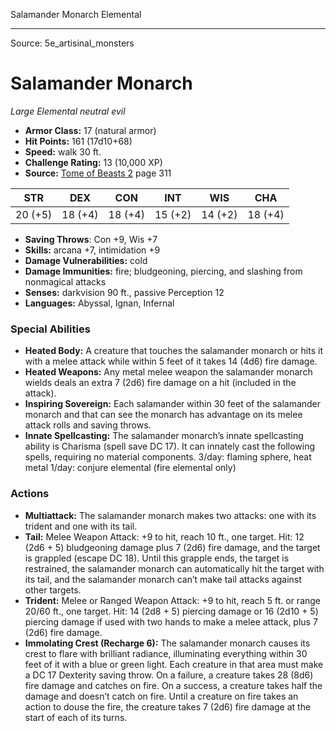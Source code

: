 <MonsterName/>Salamander Monarch</MonsterName>
<CreatureType/>Elemental</CreatureType>



---

Source: 5e_artisinal_monsters

# Salamander Monarch

*Large* *Elemental* *neutral evil*

- **Armor Class:** 17 (natural armor)
- **Hit Points:** 161 (17d10+68)
- **Speed:** walk 30 ft.
- **Challenge Rating:** 13 (10,000 XP)
- **Source:** [Tome of Beasts 2](https://koboldpress.com/kpstore/product/tome-of-beasts-2-for-5th-edition) page 311

| STR | DEX | CON | INT | WIS | CHA |
| --- | --- | --- | --- | --- | --- |
| 20 (+5) | 18 (+4) | 18 (+4) | 15 (+2) | 14 (+2) | 18 (+4) |

- **Saving Throws**: Con +9, Wis +7
- **Skills:** arcana +7, intimidation +9
- **Damage Vulnerabilities:** cold
- **Damage Immunities:** fire; bludgeoning, piercing, and slashing from nonmagical attacks
- **Senses:** darkvision 90 ft., passive Perception 12
- **Languages:** Abyssal, Ignan, Infernal

### Special Abilities

- **Heated Body:** A creature that touches the salamander monarch or hits it with a melee attack while within 5 feet of it takes 14 (4d6) fire damage.
- **Heated Weapons:** Any metal melee weapon the salamander monarch wields deals an extra 7 (2d6) fire damage on a hit (included in the attack).
- **Inspiring Sovereign:** Each salamander within 30 feet of the salamander monarch and that can see the monarch has advantage on its melee attack rolls and saving throws.
- **Innate Spellcasting:** The salamander monarch’s innate spellcasting ability is Charisma (spell save DC 17). It can innately cast the following spells, requiring no material components.
3/day: flaming sphere, heat metal
1/day: conjure elemental (fire elemental only)

### Actions

- **Multiattack:** The salamander monarch makes two attacks: one with its trident and one with its tail.
- **Tail:** Melee Weapon Attack: +9 to hit, reach 10 ft., one target. Hit: 12 (2d6 + 5) bludgeoning damage plus 7 (2d6) fire damage, and the target is grappled (escape DC 18). Until this grapple ends, the target is restrained, the salamander monarch can automatically hit the target with its tail, and the salamander monarch can’t make tail attacks against other targets.
- **Trident:** Melee or Ranged Weapon Attack: +9 to hit, reach 5 ft. or range 20/60 ft., one target. Hit: 14 (2d8 + 5) piercing damage or 16 (2d10 + 5) piercing damage if used with two hands to make a melee attack, plus 7 (2d6) fire damage.
- **Immolating Crest (Recharge 6):** The salamander monarch causes its crest to flare with brilliant radiance, illuminating everything within 30 feet of it with a blue or green light. Each creature in that area must make a DC 17 Dexterity saving throw. On a failure, a creature takes 28 (8d6) fire damage and catches on fire. On a success, a creature takes half the damage and doesn’t catch on fire. Until a creature on fire takes an action to douse the fire, the creature takes 7 (2d6) fire damage at the start of each of its turns.





